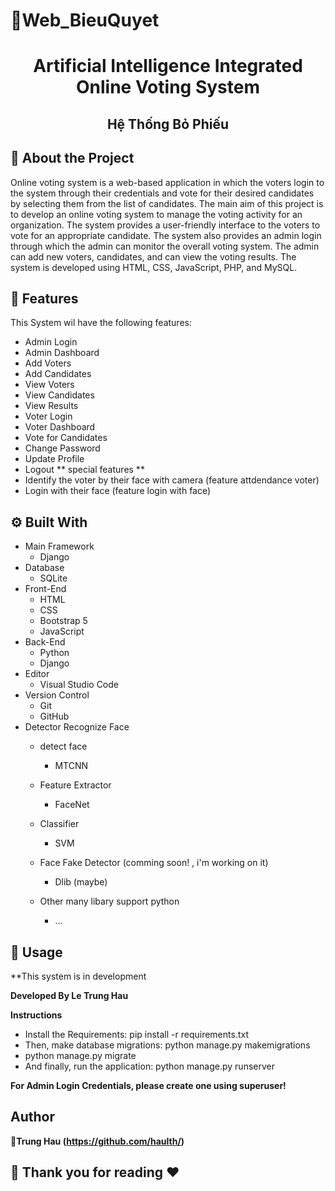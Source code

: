 # 📃Web_BieuQuyet
 <h1 align="center">Artificial Intelligence Integrated Online Voting System</h1> 
 <h2 align="center">Hệ Thống Bỏ Phiếu</h2> 

## :star2: About the Project

  Online voting system is a web-based application in which the voters login to the system through their credentials and vote for their desired candidates by selecting them from the list of candidates. The main aim of this project is to develop an online voting system to manage the voting activity for an organization. The system provides a user-friendly interface to the voters to vote for an appropriate candidate. The system also provides an admin login through which the admin can monitor the overall voting system. The admin can add new voters, candidates, and can view the voting results. The system is developed using HTML, CSS, JavaScript, PHP, and MySQL.

## :star2: Features

  This System wil have the following features:
  - Admin Login
  - Admin Dashboard
  - Add Voters
  - Add Candidates
  - View Voters
  - View Candidates
  - View Results
  - Voter Login
  - Voter Dashboard
  - Vote for Candidates
  - Change Password
  - Update Profile
  - Logout
  ** special features **
  - Identify the voter by their face with camera (feature attdendance voter)
  - Login with their face (feature login with face)


## :gear: Built With

- Main Framework
  - Django
- Database
  - SQLite
- Front-End
  - HTML
  - CSS
  - Bootstrap 5
  - JavaScript
- Back-End
  - Python
  - Django
- Editor
  - Visual Studio Code
- Version Control
  - Git
  - GitHub
- Detector Recognize Face
  - detect face
    - MTCNN
  - Feature Extractor
    - FaceNet
  - Classifier
    - SVM 
  - Face Fake Detector (comming soon! , i'm working on it)
    - Dlib (maybe)

  - Other many libary support python
    - ...


## 🚀 Usage
  **This system is in development

  **Developed By Le Trung Hau**

  **Instructions**
  - Install the Requirements: pip install -r requirements.txt
  - Then, make database migrations: python manage.py makemigrations
  - python manage.py migrate
  - And finally, run the application: python manage.py runserver


  **For Admin Login Credentials, please create one using superuser!**
## Author

👤**Trung Hau (https://github.com/haulth/)**


## 🤝 Thank you for reading ❤️
